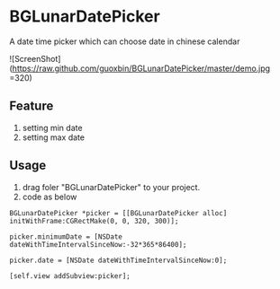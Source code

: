 # BGLunarDatePicker
A date time picker which can choose date in chinese calendar

![ScreenShot](https://raw.github.com/guoxbin/BGLunarDatePicker/master/demo.jpg =320)

## Feature
1. setting min date
1. setting max date

## Usage
1. drag foler "BGLunarDatePicker" to your project.
1. code as below

```
BGLunarDatePicker *picker = [[BGLunarDatePicker alloc] initWithFrame:CGRectMake(0, 0, 320, 300)];
    
picker.minimumDate = [NSDate dateWithTimeIntervalSinceNow:-32*365*86400];
    
picker.date = [NSDate dateWithTimeIntervalSinceNow:0];
    
[self.view addSubview:picker];
```